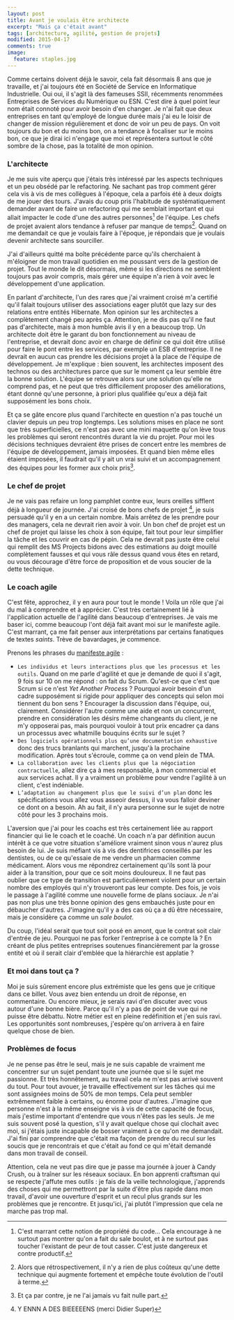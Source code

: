 ```yaml
---
layout: post
title: Avant je voulais être architecte
excerpt: "Mais ça c'était avant"
tags: [architecture, agilité, gestion de projets]
modified: 2015-04-17
comments: true
image:
  feature: staples.jpg
---
```


Comme certains doivent déjà le savoir, cela fait désormais 8 ans que je travaille, et j'ai toujours été en Société de Service en Informatique Industrielle. Oui oui, il s'agit là des fameuses SSII, récemments renommées Entreprises de Services du Numérique ou ESN. C'est dire à quel point leur nom était connoté pour avoir besoin d'en changer. Je n'ai fait que deux entreprises en tant qu'employé de longue durée mais j'ai eu le loisir de changer de mission régulièrement et donc de voir un peu de pays.
On voit toujours du bon et du moins bon, on a tendance à focaliser sur le moins bon, ce que je dirai ici n'engage que moi et représentera surtout le côté sombre de la chose, pas la totalité de mon opinion.

### L'architecte

Je me suis vite aperçu que j'étais très intéressé par les aspects techniques et un peu obsédé par le refactoring. Ne sachant pas trop comment gérer cela vis à vis de mes collègues à l'époque, cela a parfois été à deux doigts de me jouer des tours.
J'avais du coup pris l'habitude de systématiquement demander avant de faire un refactoring qui me semblait important et qui allait impacter le code d'une des autres personnes[^1] de l'équipe. Les chefs de projet avaient alors tendance à refuser par manque de temps[^2]. Quand on me demandait ce que je voulais faire à l'époque, je répondais que je voulais devenir architecte sans sourciller.

[^1]: C'est marrant cette notion de propriété du code... Cela encourage à ne surtout pas montrer qu'on a fait du sale boulot, et à ne surtout pas toucher l'existant de peur de tout casser. C'est juste dangereux et contre productif.
[^2]: Alors que rétrospectivement, il n'y a rien de plus coûteux qu'une dette technique qui augmente fortement et empêche toute évolution de l'outil à terme.

J'ai d'ailleurs quitté ma boîte précédente parce qu'ils cherchaient à m'éloigner de mon travail quotidien en me poussant vers de la gestion de projet. Tout le monde le dit désormais, même si les directions ne semblent toujours pas avoir compris, mais gérer une équipe n'a rien à voir avec le développement d'une application.

En parlant d'architecte, l'un des rares que j'ai vraiment croisé m'a certifié qu'il falait toujours utiliser des associations eager plutôt que lazy sur des relations entre entités Hibernate. Mon opinion sur les architectes a complètement changé peu après ça. Attention, je ne dis pas qu'il ne faut pas d'architecte, mais à mon humble avis il y en a beaucoup trop. Un architecte doit être le garant du bon fonctionnement au niveau de l'entreprise, et devrait donc avoir en charge de définir ce qui doit être utilisé pour faire le pont entre les services, par exemple un ESB d'entreprise. Il ne devrait en aucun cas prendre les décisions  projet à la place de l'équipe de développement. Je m'explique : bien souvent, les architectes imposent des technos ou des architectures parce que sur le moment ça leur semble être la bonne solution. L'équipe se retrouve alors sur une solution qu'elle ne comprend pas, et ne peut que très difficilement proposer des améliorations, étant donné qu'une personne, à priori plus qualifiée qu'eux a déjà fait supposément les bons choix.

Et ça se gâte encore plus quand l'architecte en question n'a pas touché un clavier depuis un peu trop longtemps. Les solutions mises en place ne sont que très superficielles, ce n'est pas avec une mini maquette qu'on lève tous les problèmes qui seront rencontrés durant la vie du projet. Pour moi les décisions techniques devraient être prises de concert entre les membres de l'équipe de développement, jamais imposées. Et quand bien même elles étaient imposées, il faudrait qu'il y ait un vrai suivi et un accompagnement des équipes pour les former aux choix pris[^3].

[^3]: Et ça par contre, je ne l'ai jamais vu fait nulle part.

### Le chef de projet

Je ne vais pas refaire un long pamphlet contre eux, leurs oreilles sifflent déjà à longueur de journée. J'ai croisé de bons chefs de projet [^4], je suis persuadé qu'il y en a un certain nombre. Mais arrêtez de les prendre pour des managers, cela ne devrait rien avoir à voir. Un bon chef de projet est un chef de projet qui laisse les choix à son équipe, fait tout pour leur simplifier la tâche et les couvrir en cas de pépin. Cela ne devrait pas juste être celui qui remplit des MS Projects bidons avec des estimations au doigt mouillé complètement fausses et qui vous râle dessus quand vous êtes en retard, ou vous décourage d'être force de proposition et de vous soucier de la dette technique.

[^4]: Y ENNN A DES BIEEEEENS (merci Didier Super)

### Le coach agile

C'est fête, approchez, il y en aura pour tout le monde ! Voila un rôle que j'ai du mal à comprendre et à apprécier. C'est très certainement lié à l'application actuelle de l'agilité dans beaucoup d'entreprises. Je vais me baser ici, comme beaucoup l'ont déjà fait avant moi sur le manifeste agile. C'est marrant, ça me fait penser aux interprétations par certains fanatiques de textes _saints_. Trève de bavardages, je commence.

Prenons les phrases du [manifeste agile](http://agilemanifesto.org/iso/fr/) :

* `Les individus et leurs interactions plus que les processus et les outils`. Quand on me parle d'agilité et que je demande de quoi il s'agit, 9 fois sur 10 on me répond : on fait du Scrum. Qu'est-ce que c'est que Scrum si ce n'est _Yet Another Process_ ? Pourquoi avoir besoin d'un cadre supposément si rigide pour appliquer des concepts qui selon moi tiennent du bon sens ? Encourager la discussion dans l'équipe, oui, clairement. Considérer l'autre comme une aide et non un concurrent, prendre en considération les désirs même changeants du client, je ne m'y opposerai pas, mais pourquoi vouloir à tout prix encadrer ça dans un processus avec whatmille bouquins écrits sur le sujet ?
* `Des logiciels opérationnels plus qu’une documentation exhaustive` donc des trucs branlants qui marchent, jusqu'à la prochaine modification. Après tout s'écroule, comme ça on vend plein de TMA.
* `La collaboration avec les clients plus que la négociation contractuelle`, allez dire ça à mes responsable, à mon commercial et aux services achat. Il y a vraiment un problème pour vendre l'agilité à un client, c'est indéniable.
* `L’adaptation au changement plus que le suivi d’un plan` donc les spécifications vous allez vous asseoir dessus, il va vous falloir deviner ce dont on a besoin. Ah au fait, il n'y aura personne sur le sujet de notre côté pour les 3 prochains mois.

L'aversion que j'ai pour les coachs est très certainement liée au rapport financier qui lie le coach et le coaché. Un coach n'a par définition aucun intérêt à ce que votre situation s'améliore vraiment sinon vous n'aurez plus besoin de lui. Je suis méfiant vis à vis des dentifrices conseillés par les dentistes, ou de ce qu'essaie de me vendre un pharmacien comme médicament. Alors vous me répondrez certainement qu'ils sont là pour aider à la transition, pour que ce soit moins douloureux. Il ne faut pas oublier que ce type de transition est particulièrement violent pour un certain nombre des employés qui n'y trouveront pas leur compte. Des fois, je vois le passage à l'agilité comme une nouvelle forme de plans sociaux. Je n'ai pas non plus une très bonne opinion des gens embauchés juste pour en débaucher d'autres. J'imagine qu'il y a des cas où ça a dû être nécessaire, mais je considère ça comme un _sale boulot_.

Du coup, l'idéal serait que tout soit posé en amont, que le contrat soit clair d'entrée de jeu. Pourquoi ne pas forker l'entreprise à ce compte là ? En créant de plus petites entreprises soutenues financièrement par la grosse entité et où il serait clair d'emblée que la hiérarchie est applatie ?

### Et moi dans tout ça ?

Moi je suis sûrement encore plus extrémiste que les gens que je critique dans ce billet. Vous avez bien entendu un droit de réponse, en commentaire. Ou encore mieux, je serais ravi d'en discuter avec vous autour d'une bonne bière. Parce qu'il n'y a pas de point de vue qui ne puisse être débattu. Notre métier est en pleine redéfinition et j'en suis ravi. Les opportunités sont nombreuses, j'espère qu'on arrivera à en faire quelque chose de bien.

### Problèmes de focus

Je ne pense pas être le seul, mais je ne suis capable de vraiment me concentrer sur un sujet pendant toute une journée que si le sujet me passionne. Et très honnêtement, au travail cela ne m'est pas arrivé souvent du tout. Pour tout avouer, je travaille effectivement sur les tâches qui me sont assignées moins de 50% de mon temps. Cela peut sembler extrêmement faible à certains, ou énorme pour d'autres. J'imagine que personne n'est à la même enseigne vis à vis de cette capacité de focus, mais j'estime important d'entendre que vous n'êtes pas les seuls. Je me suis souvent posé la question, s'il y avait quelque chose qui clochait avec moi, si j'étais juste incapable de bosser vraiment à ce qu'on me demandait. J'ai fini par comprendre que c'était ma façon de prendre du recul sur les soucis que je rencontrais et que c'était au fond ce qui m'était demandé dans mon travail de conseil.

Attention, cela ne veut pas dire que je passe ma journée à jouer à Candy Crush, ou à traîner sur les réseaux sociaux. En bon apprenti craftsman qui se respecte j'affute mes outils : je fais de la veille technologique, j'apprends des choses qui me permettront par la suite d'être plus rapide dans mon travail, d'avoir une ouverture d'esprit et un recul plus grands sur les problèmes que je rencontre. Et jusqu'ici, j'ai plutôt l'impression que cela ne marche pas trop mal.
